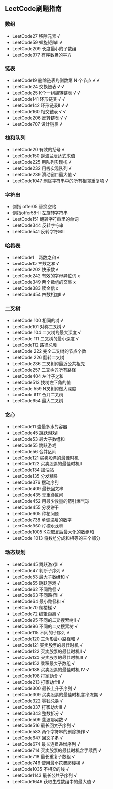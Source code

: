 ## LeetCode刷题指南

### 数组
* LeetCode27 移除元素 √
* LeetCode59 螺旋矩阵Ⅱ √
* LeetCode209 长度最小的子数组
* LeetCode977 有序数组的平方

### 链表
* LeetCode19 删除链表的倒数第 N 个节点 √ √
* LeetCode24 交换链表 √ √
* LeetCode25 K个一组翻转链表 √ √
* LeetCode141 环形链表 √ √
* LeetCode142 环形链表Ⅱ √ √
* LeetCode160 相交链表 √ √
* LeetCode206 反转链表 √ √
* LeetCode707 设计链表 √

### 栈和队列
* LeetCode20 有效的括号 √
* LeetCode150 逆波兰表达式求值
* LeetCode225 用队列实现栈 √
* LeetCode232 用栈实现队列 √
* LeetCode239 滑动窗口最大值 √
* LeetCode1047 删除字符串中的所有相邻重复项 √

### 字符串
* 剑指 offer05 替换空格
* 剑指offer58-Ⅱ 左旋转字符串
* LeetCode151 翻转字符串里的单词
* LeetCode344 反转字符串
* LeetCode541 反转字符串Ⅱ

### 哈希表
* LeetCode1　两数之和 √
* LeetCode15 三数之和 √
* LeetCode202 快乐数 √
* LeetCode242 有效的字母异位词 x
* LeetCode349 两个数组的交集 x
* LeetCode383 赎金信 x
* LeetCode454 四数相加Ⅱ √

### 二叉树

* LeetCode 100 相同的树 √
* LeetCode101 对称二叉树 √
* LeetCode 104 二叉树的最大深度 √
* LeetCode 111 二叉树的最小深度 √
* LeetCode112 路径总和
* LeetCode 222 完全二叉树的节点个数
* LeetCode 226 翻转二叉树
* LeetCode236 二叉树的最近公共祖先
* LeetCode257 二叉树的所有路径
* LeetCode404 左叶子之和
* LeetCode513 找树左下角的值
* LeetCode 559 N叉树的做大深度
* LeetCode 617 合并二叉树
* LeetCode654 最大二叉树

### 贪心
* LeetCode11 盛最多水的容器
* LeetCode45 跳跃游戏Ⅱ
* LeetCode53 最大子数组和
* LeetCode55 跳跃游戏
* LeetCode56 合并区间
* LeetCode121 买卖股票的最佳时机
* LeetCode122 买卖股票的最佳时机Ⅱ
* LeetCode134 加油站
* LeetCode135 分发糖果
* LeetCode376 摆动序列
* LeetCode409 最长回文串
* LeetCode435 无重叠区间
* LeetCode452 用最少数量的箭引爆气球
* LeetCode455 分发饼干
* LeetCode605 种花问题
* LeetCode738 单调递增的数字
* LeetCode860 柠檬水找零
* LeetCode1005 K次取反后最大化的数组和
* LeetCode 1013 将数组分成和相等的三个部分

### 动态规划
* LeetCode45 跳跃游戏Ⅱ √
* LeetCode47 判断子序列 √
* LeetCode53 最大子数组和 √
* LeetCode55 跳跃游戏 √
* LeetCode62 不同路径 √
* LeetCode63 不同路径Ⅱ √
* LeetCode64 最小路径和 √
* LeetCode70 爬楼梯 √
* LeetCode72 编辑距离 √
* LeetCode95 不同的二叉搜索树Ⅱ √
* LeetCode96 不同的二叉搜索树 √
* LeetCode115 不同的子序列 √
* LeetCode120 三角形最小路径和 √
* LeetCode121 买卖股票的最佳时机 √ 
* LeetCode122 买卖股票的最佳时机Ⅱ √
* LeetCode123 买卖股票的最佳时机Ⅲ √
* LeetCode152 乘积最大子数组 √
* LeetCode188 买卖股票的最佳时机 Ⅳ √
* LeetCode198 打家劫舍 √
* LeetCode213 打家劫舍Ⅱ √
* LeetCode300 最长上升子序列 √
* LeetCode309 买卖股票的最佳时机含冷冻期 √
* LeetCode322 零钱兑换 √
* LeetCode337 打家劫舍Ⅲ √
* LeetCode343 整数拆分 √
* LeetCode509 斐波那契数 √
* LeetCode516 最长回文子序列 √
* LeetCode583 两个字符串的删除操作 √
* LeetCode647 回文子串 √
* LeetCode674 最长连续递增序列 √
* LeetCode714 买卖股票的最佳时机含手续费 √
* LeetCode718 最长重复子数组 √
* LeetCode746 使用最小花费爬楼梯 √
* LeetCode1035 不相交的线 √
* LeetCode1143 最长公共子序列 √
* LeetCode1646 获取生成数组中的最大值 √